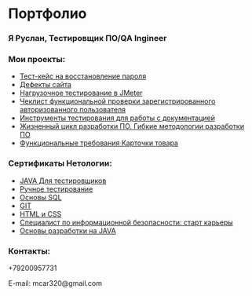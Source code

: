 # Портфолио
### Я Руслан, Тестировщик ПО/QA Ingineer

### Мои проекты:
<ul>
<li><a href= "https://docs.google.com/spreadsheets/d/1GS2OVzHsr7GVhJXJJwmBWD_jCoWNVwl-E3yf7fcZTAQ/edit?usp=drivesdk/">Тест-кейс на восстановление пароля</a></li>
<li><a href= "https://docs.google.com/spreadsheets/d/1Izcq4ACeQJ4FbAGsBf9Wvbb5lOcZsInULarBZwA4yoM/edit?usp=sharing/">Дефекты сайта</a></li>
<li><a href= "https://docs.google.com/document/d/1usy_3L1yxs8n2ccdns4mWbO7sQdvXrstNAziNnXAfx0/edit?usp=sharing/">Нагрузочное тестирование в JMeter</a></li>
<li><a href= "https://docs.google.com/spreadsheets/d/1RuEk-gtH0-HWWG0MAbDs6wPcodR-ezGEbehMPESAlSk/edit?usp=drivesdk/">Чеклист функциональной проверки зарегистрированного авторизованного пользователя</a></li> 
<li><a href= "https://docs.google.com/spreadsheets/d/1vAlWh6DmWZawQSE1sG2L41SocVANDifyIAi22T61OMM/edit?usp=sharing/">Инструменты тестирования для работы с документацией</a></li>
<li><a href= "https://docs.google.com/document/d/1QewvlUnlbe_02jS000InSAeNaSfhRB8381D6QoGnr9o/edit?usp=sharing/">Жизненный цикл разработки ПО. Гибкие методологии разработки ПО</a></li>
<li><a href= "https://docs.google.com/document/d/1xDwvm5mpa9Te74BuoXJsMGN6TPx_C79ycnWBuILiFQc/edit?usp=sharing/">Функциональные требования Карточки товара</a></li>  
</ul>

### Сертификаты Нетологии:
<ul>
<li><a href= "https://netology.ru/sharing/bd16134d63e8417008b00e0d17899f5e?utm_source=social&utm_campaign=achievements/">JAVA Для тестировщиков</a></li>  
<li><a href= "https://netology.ru/sharing/f2d20d85fe6b0ce57c047027c4b9c70c?utm_source=social&utm_campaign=achievements/">Ручное тестирование</a></li>
<li><a href= "https://netology.ru/sharing/8c2a9a418cedac756a223c4e0b9c5a57?utm_source=social&utm_campaign=achievements/">Основы SQL</a></li>  
<li><a href= "https://netology.ru/sharing/1c21a644799afbaf5e112672f15afa64?utm_source=social&utm_campaign=achievements/">GIT</a></li>
<li><a href= "https://netology.ru/sharing/0e0de13436cb60b686353a68ce4b1daa?utm_source=social&utm_campaign=achievements/">HTML и CSS</a></li>
<li><a href= "https://netology.ru/sharing/0212b17ad6e967a9acf4ecf9bf05b4d6?utm_source=social&utm_campaign=achievements/">Специалист по информационной безопасности: старт карьеры</a></li>
<li><a href= "https://netology.ru/sharing/3d0c16d7be75a48aac7d55afa776dbf1?utm_source=social&utm_campaign=achievements/">Основы разработки на JAVA</a></li>  
</ul>

### Контакты:
<dl>+79200957731</dl>
<dl>E-mail: mcar320@gmail.com</dl>

